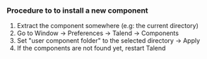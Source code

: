 ### Procedure to to install a new component
1. Extract the component somewhere (e.g: the current directory)
2. Go to Window -> Preferences -> Talend -> Components
3. Set "user component folder" to the selected directory -> Apply
4. If the components are not found yet, restart Talend
